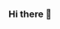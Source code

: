 ### Hi there 👋

<!--
**Thais1405/Thais1405** is a ✨ _special_ ✨ repository because its `README.md` (this file) appears on your GitHub profile.

Here are some ideas to get you started:

- 🔭 I’m currently working on school.
- 🌱 I’m currently learning about investments.
- 🤔 I’m looking for help with codes, very help! SOS
- 📫 How to reach me: Brasil <3
- 😄 Pronouns: she/her.
**I need to help whit codes!!!!!**
Insta: @mas_thaiss
![](https://media1.tenor.com/m/bBk2sSzs7rcAAAAd/coke-rakeitoop.gif)
